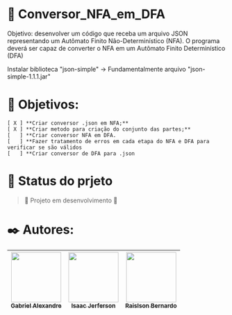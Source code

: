 # 🚀 Conversor_NFA_em_DFA
Objetivo: desenvolver um código que receba um arquivo JSON representando um Autômato Finito Não-Determinístico (NFA). O programa deverá ser capaz de converter o NFA em um Autômato Finito Determinístico (DFA)

Instalar biblioteca "json-simple"
→ Fundamentalmente arquivo "json-simple-1.1.1.jar"

# 📜 Objetivos:
    [ X ] **Criar conversor .json em NFA;**
    [ X ] **Criar metodo para criação do conjunto das partes;**
    [   ] **Criar conversor NFA em DFA.
    [   ] **Fazer tratamento de erros em cada etapa do NFA e DFA para verificar se são válidos
    [   ] **Criar conversor de DFA para .json

# 💾 Status do prjeto
> :construction: Projeto em desenvolvimento :construction:


# ✒️ Autores: 
| [<img src="https://avatars.githubusercontent.com/u/99749672?v=4" width=115><br><sub>Gabriel Alexandre</sub>](https://https://github.com/aieFaria) |  [<img src="https://avatars.githubusercontent.com/u/110903531?v=4" width=115><br><sub>Isaac Jerferson</sub>](https://github.com/guilhermeonrails) |  [<img src="https://avatars.githubusercontent.com/u/160502160?v=4" width=115><br><sub>Raislson Bernardo</sub>](https://github.com/alexfelipe) |
| :---: | :---: | :---: |


